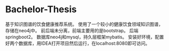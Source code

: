 # Bachelor-Thesis
基于知识图谱的饮食健康推荐系统。
使用了一个较小的健康饮食领域知识图谱，存储在neo4j中。
前后端未分离，前端主要用的是bootstrap。
后端springboot2。
数据库neo4j和mysql，持久层框架mybatis。
安装好环境，配置好两个数据库，用IDEA打开项目然后运行，在localhost:8080即可访问。
